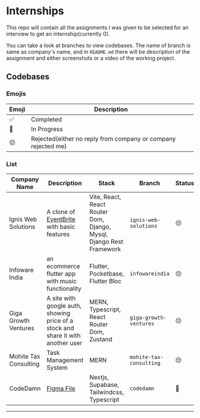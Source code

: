 # Internships

This repo will contain all the assignments I was given to be selected for an interview to get an internship(currently 0).

You can take a look at branches to view codebases. The name of branch is same as company's name, and in `README.md` there will be description of the assignment and either screenshots or a video of the working project.

## Codebases

### Emojis

| Emoji | Description |
| --- | --- |
| ✅ | Completed |
| 🚧 | In Progress |
| 😔 | Rejected(either no reply from company or company rejected me) |


### List

| Company Name | Description | Stack | Branch | Status | 
--- | --- | --- | --- | ---|
| Ignis Web Solutions | A clone of [EventBrite](https://www.eventbrite.com/) with basic features | Vite, React, React Router Dom, Django, Mysql, Django Rest Framework | `ignis-web-solutions` | 😔 |
| Infoware India | an ecommerce flutter app with music functionality | Flutter, Pocketbase, Flutter Bloc | `infowareindia` | 😔 |
| Giga Growth Ventures | A site with google auth, showing price of a stock and share it with another user | MERN, Typescript, React Router Dom, Zustand | `giga-growth-ventures` | 😔 |
| Mohite Tax Consulting | Task Management System | MERN | `mohite-tax-consulting` | 😔 |
| CodeDamn | [Figma File](https://www.figma.com/file/TXLwYa51OaUfXRjO5AQvL0/Codedamn-Frontend-Assessment?node-id=0%3A1&t=9seXONUyWuuIAaLc-1) | Nextjs, Supabase, Tailwindcss, Typescript | `codedamn` | 🚧 |
---
